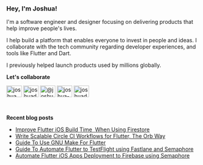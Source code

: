 ### Hey, I'm Joshua!

I'm a software engineer and designer focusing on delivering products that help improve people's lives.

I help build a platform that enables everyone to invest in people and ideas. I collaborate with the tech community regarding developer experiences, and tools like Flutter and Dart.

I previously helped launch products used by millions globally.
<br/>

**Let's collaborate**

<a href="https://twitter.com/joshuamdeguzman" target="blank"><img align="center" src="https://raw.githubusercontent.com/gauravghongde/social-icons/master/SVG/Color/Twitter.svg" alt="joshuamdeguzman" height="30" width="40" /></a>
<a href="https://linkedin.com/in/joshuadeguzman" target="blank"><img align="center" src="https://raw.githubusercontent.com/gauravghongde/social-icons/master/SVG/Color/LinkedIN.svg" alt="joshuadeguzman" height="30" width="40" /></a>
<a href="https://medium.com/@joshuamdeguzman" target="blank"><img align="center" src="https://raw.githubusercontent.com/gauravghongde/social-icons/master/SVG/Color/Medium.svg" alt="@joshuamdeguzman" height="30" width="40" /></a>
<a href="https://stackoverflow.com/users/10942908/joshua-de-guzman" target="blank"><img align="center" src="https://raw.githubusercontent.com/gauravghongde/social-icons/master/SVG/Color/Stackoverflow.svg" alt="joshua-de-guzman" height="30" width="40" /></a>
<a href="https://joshuamdeguzman.com" target="blank"><img align="center" src="https://raw.githubusercontent.com/gauravghongde/social-icons/master/SVG/Color/WWW.svg" alt="joshuadeguzman" height="30" width="40" /></a>

<br/>

**Recent blog posts**

<!-- BLOG-POST-LIST:START -->
- [Improve Flutter iOS Build Time  When Using Firestore](https://joshuamdeguzman.com/blog/improve-flutter-firestore-build/)
- [Write Scalable Circle CI Workflows for Flutter, The Orb Way](https://joshuamdeguzman.com/blog/writing-scalable-circle-ci-config-for-flutter-apps/)
- [Guide To Use GNU Make For Flutter](https://joshuamdeguzman.com/blog/flutter-makefiles/)
- [Guide To Automate Flutter to TestFlight using Fastlane and Semaphore](https://joshuamdeguzman.com/blog/automate-flutter-app-deployment-on-ios-to-testflight-using-fastlane-and-semaphore/)
- [Automate Flutter iOS Apps Deployment to Firebase using Semaphore](https://joshuamdeguzman.com/blog/deploy-flutter-ios-apps-to-testers-using-firebase-app-distribution-with-semaphore/)
<!-- BLOG-POST-LIST:END -->

[website]: https://joshuamdeguzman.com
[twitter]: https://twitter.com/suprdeclarative
[blog]: http://blog.joshuamdeguzman.com
[linkedin]: https://www.linkedin.com/in/joshuadeguzman
